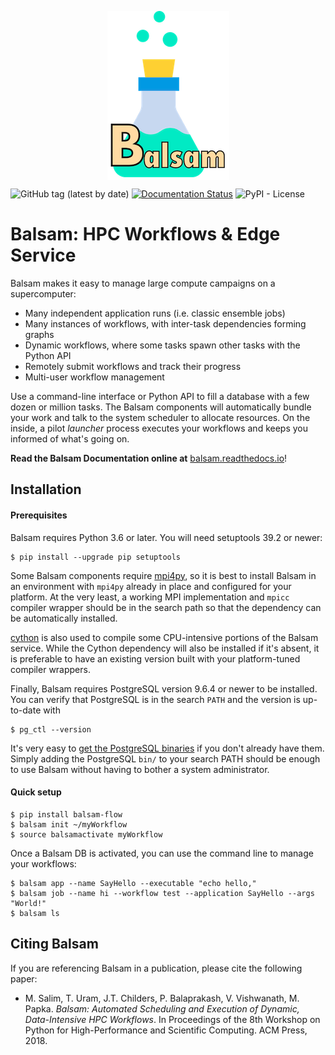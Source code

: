 <p align="center">
<a href="https://balsam.readthedocs.io">
<img align="center" src="docs/_static/logo/small3.png" style="border: 0;">
</a>
</p>

![GitHub tag (latest by date)](https://img.shields.io/github/tag-date/balsam-alcf/balsam.svg?label=version)
[![Documentation Status](https://readthedocs.org/projects/balsam/badge/?version=latest)](https://balsam.readthedocs.io/en/latest/?badge=latest)
![PyPI - License](https://img.shields.io/pypi/l/balsam-flow.svg)

# Balsam: HPC Workflows & Edge Service


Balsam makes it easy to manage large compute campaigns on a supercomputer:
- Many independent application runs (i.e. classic ensemble jobs)
- Many instances of workflows, with inter-task dependencies forming graphs
- Dynamic workflows, where some tasks spawn other tasks with the Python API
- Remotely submit workflows and track their progress
- Multi-user workflow management

Use a command-line interface or Python API to fill a database with a few dozen
or million tasks.  The Balsam components will automatically bundle your work
and talk to the system scheduler to allocate resources.  On the inside, a pilot
*launcher* process executes your workflows and keeps you informed of what's
going on.

**Read the Balsam Documentation online at** [balsam.readthedocs.io](https://balsam.readthedocs.io/en/latest/)!


## Installation

#### Prerequisites
Balsam requires Python 3.6 or later.  You will need setuptools 39.2 or newer:

```console
$ pip install --upgrade pip setuptools
```

Some Balsam components require [mpi4py](https://github.com/mpi4py/mpi4py),  so
it is best to install Balsam in an environment with `mpi4py` already in place
and configured for your platform.  At the very least, a working MPI
implementation and `mpicc` compiler wrapper should be in the search path so
that the dependency can be automatically installed.

[cython](https://github.com/cython/cython) is also used to compile some
CPU-intensive portions of the Balsam service.  While the Cython dependency will
also be installed if it's absent, it is preferable to have an existing version
built with your platform-tuned compiler wrappers.

Finally, Balsam requires PostgreSQL version 9.6.4 or newer to be installed. You can verify
that PostgreSQL is in the search `PATH` and the version is up-to-date with

```console
$ pg_ctl --version
```

It's very easy to [get the PostgreSQL binaries](https://www.enterprisedb.com/download-postgresql-binaries) if you
don't already have them.  Simply adding the PostgreSQL `bin/` to your search
PATH should be enough to use Balsam without having to bother a system
administrator.

#### Quick setup

```console
$ pip install balsam-flow
$ balsam init ~/myWorkflow
$ source balsamactivate myWorkflow
```

Once a Balsam DB is activated, you can use the command line to manage your workflows:

```console
$ balsam app --name SayHello --executable "echo hello,"
$ balsam job --name hi --workflow test --application SayHello --args "World!"
$ balsam ls
```

## Citing Balsam
If you are referencing Balsam in a publication, please cite the following paper:

-  M. Salim, T. Uram, J.T. Childers, P. Balaprakash, V. Vishwanath, M. Papka. *Balsam: Automated Scheduling and Execution of Dynamic, Data-Intensive HPC Workflows*. In Proceedings of the 8th Workshop on Python for High-Performance and Scientific Computing. ACM Press, 2018.
